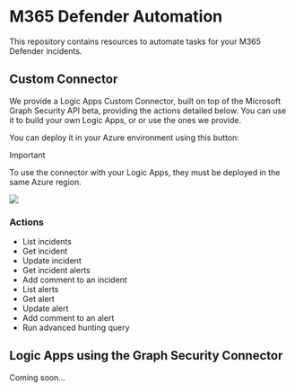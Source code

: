 # M365 Defender Automation

This repository contains resources to automate tasks for your M365 Defender incidents.

## Custom Connector

We provide a Logic Apps Custom Connector, built on top of the Microsoft Graph Security API beta, providing the actions detailed below. You can use it to build your own Logic Apps, or or use the ones we provide.

You can deploy it in your Azure environment using this button:

> [!IMPORTANT]  
> To use the connector with your Logic Apps, they must be deployed in the same Azure region.

<a href="https://portal.azure.com/#create/Microsoft.Template/uri/https%3A%2F%2Fraw.githubusercontent.com%2FSebmolendijk%2FGraphM365DConnector%2Fmain%2Ftemplate%2Fdeploy.json" target="_blank">
    <img src="https://aka.ms/deploytoazurebutton"/>
</a>

### Actions

- List incidents
- Get incident
- Update incident
- Get incident alerts
- Add comment to an incident
- List alerts
- Get alert
- Update alert
- Add comment to an alert
- Run advanced hunting query

## Logic Apps using the Graph Security Connector

Coming soon...
